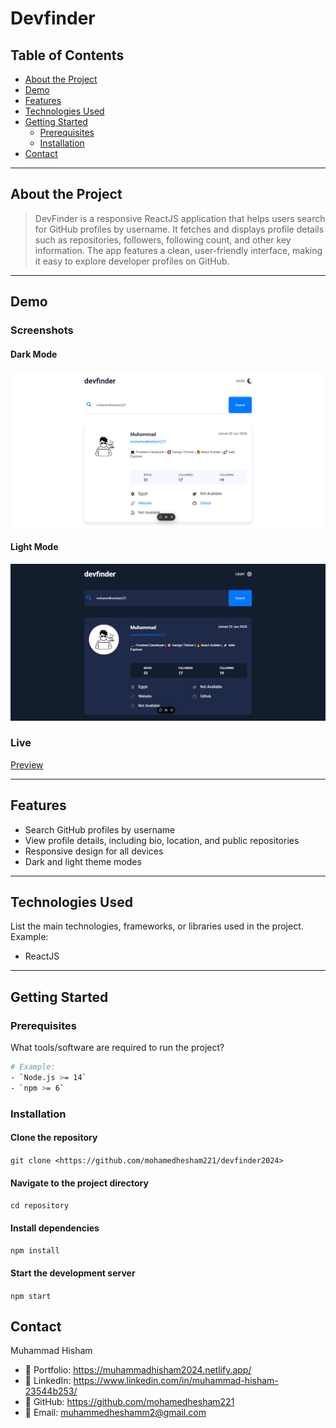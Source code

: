 # **Devfinder**

## **Table of Contents**

- [About the Project](#about-the-project)  
- [Demo](#demo)  
- [Features](#features)  
- [Technologies Used](#technologies-used)  
- [Getting Started](#getting-started)  
  - [Prerequisites](#prerequisites)  
  - [Installation](#installation)  
- [Contact](#contact)

---

## **About the Project**  

>DevFinder is a responsive ReactJS application that helps users search for GitHub profiles by username. It fetches and displays profile details such as repositories, followers, following count, and other key information. The app features a clean, user-friendly interface, making it easy to explore developer profiles on GitHub.

---

## **Demo**  

### Screenshots

#### Dark Mode

![Dark Mode](./src//assets//screenshot1.png)

#### Light Mode

![Light Mode](./src//assets//screenshot2.png)

### Live

[Preview](https://devfinder2024.vercel.app/)

---

## **Features**  

- Search GitHub profiles by username  
- View profile details, including bio, location, and public repositories  
- Responsive design for all devices  
- Dark and light theme modes  

---

## **Technologies Used**  

List the main technologies, frameworks, or libraries used in the project.  
Example:  

- ReactJS  

---

## **Getting Started**

### **Prerequisites**  

What tools/software are required to run the project?  

```bash
# Example:
- `Node.js >= 14`  
- `npm >= 6`
```

### **Installation**

#### Clone the repository

`git clone <https://github.com/mohamedhesham221/devfinder2024>`

#### Navigate to the project directory

`cd repository`

#### Install dependencies

`npm install`

#### Start the development server

`npm start`

## Contact

Muhammad Hisham

- 📄 Portfolio: <https://muhammadhisham2024.netlify.app/>
- 🔗 LinkedIn: <https://www.linkedin.com/in/muhammad-hisham-23544b253/>
- 🐙 GitHub: <https://github.com/mohamedhesham221>
- 📧 Email: <muhammedheshamm2@gmail.com>
